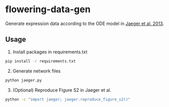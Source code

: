 # flowering-data-gen
Generate expression data according to the ODE model in [Jaeger et al. 2013](https://doi.org/10.1105/tpc.113.109355).

## Usage
1. Install packages in requirements.txt
```bash
pip install -r requirements.txt
```
2. Generate network files
```bash
python jaeger.py
```
3. (Optional) Reproduce Figure S2 in Jaeger et al.
```bash
python -c "import jaeger; jaeger.reproduce_figure_s2()"
```
